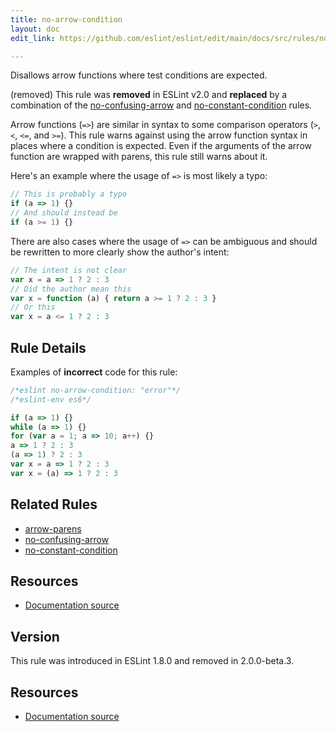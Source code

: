 ```yaml
---
title: no-arrow-condition
layout: doc
edit_link: https://github.com/eslint/eslint/edit/main/docs/src/rules/no-arrow-condition.md

---
```


Disallows arrow functions where test conditions are expected.

(removed) This rule was **removed** in ESLint v2.0 and **replaced** by a combination of the [no-confusing-arrow](no-confusing-arrow) and [no-constant-condition](no-constant-condition) rules.

Arrow functions (`=>`) are similar in syntax to some comparison operators (`>`, `<`, `<=`, and `>=`). This rule warns against using the arrow function syntax in places where a condition is expected. Even if the arguments of the arrow function are wrapped with parens, this rule still warns about it.

Here's an example where the usage of `=>` is most likely a typo:

```js
// This is probably a typo
if (a => 1) {}
// And should instead be
if (a >= 1) {}
```

There are also cases where the usage of `=>` can be ambiguous and should be rewritten to more clearly show the author's intent:

```js
// The intent is not clear
var x = a => 1 ? 2 : 3
// Did the author mean this
var x = function (a) { return a >= 1 ? 2 : 3 }
// Or this
var x = a <= 1 ? 2 : 3
```

## Rule Details

Examples of **incorrect** code for this rule:

```js
/*eslint no-arrow-condition: "error"*/
/*eslint-env es6*/

if (a => 1) {}
while (a => 1) {}
for (var a = 1; a => 10; a++) {}
a => 1 ? 2 : 3
(a => 1) ? 2 : 3
var x = a => 1 ? 2 : 3
var x = (a) => 1 ? 2 : 3
```

## Related Rules

* [arrow-parens](arrow-parens)
* [no-confusing-arrow](no-confusing-arrow)
* [no-constant-condition](no-constant-condition)

## Resources

* [Documentation source](https://github.com/eslint/eslint/tree/HEAD/docs/src/rules/no-arrow-condition.md)

## Version

This rule was introduced in ESLint 1.8.0 and removed in 2.0.0-beta.3.

## Resources

* [Documentation source](https://github.com/eslint/eslint/tree/HEAD/docs/src/rules/no-arrow-condition.md)
